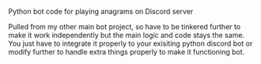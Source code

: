 Python bot code for playing anagrams on Discord server

Pulled from my other main bot project, so have to be tinkered further to make it work independently but the main logic and code stays the same. You just have to integrate it properly to your exisiting python discord bot or modify further to handle extra things properly to make it functioning bot.